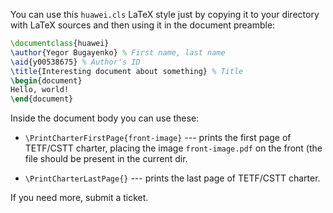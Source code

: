 You can use this `huawei.cls` LaTeX style just by copying it to your
directory with LaTeX sources and then using it in the document preamble:

```tex
\documentclass{huawei}
\author{Yegor Bugayenko} % First name, last name
\aid{y00538675} % Author's ID
\title{Interesting document about something} % Title
\begin{document}
Hello, world!
\end{document}
```

Inside the document body you can use these:

  * `\PrintCharterFirstPage{front-image}` --- prints the first page of TETF/CSTT charter,
    placing the image `front-image.pdf` on the front (the file should be present
    in the current dir.

  * `\PrintCharterLastPage{}` --- prints the last page of TETF/CSTT charter.

If you need more, submit a ticket.